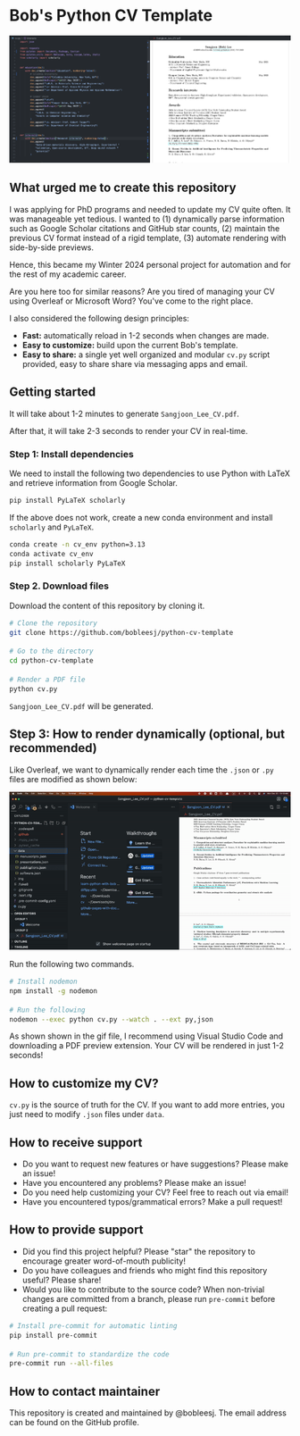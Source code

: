 # Bob's Python CV Template

![Rendered PDF and Python code side by side](img/cv-code-side-by-side.png)

## What urged me to create this repository

I was applying for PhD programs and needed to update my CV quite often. It was manageable yet tedious. I wanted to (1) dynamically parse information such as Google Scholar citations and GitHub star counts, (2) maintain the previous CV format instead of a rigid template, (3) automate rendering with side-by-side previews.

Hence, this became my Winter 2024 personal project for automation and for the rest of my academic career.

Are you here too for similar reasons? Are you tired of managing your CV using Overleaf or Microsoft Word? You've come to the right place.

I also considered the following design principles:

- **Fast:** automatically reload in 1-2 seconds when changes are made.
- **Easy to customize:** build upon the current Bob's template.
- **Easy to share:** a single yet well organized and modular `cv.py` script provided, easy to share share via messaging apps and email.

## Getting started

It will take about 1-2 minutes to generate `Sangjoon_Lee_CV.pdf`.

After that, it will take 2-3 seconds to render your CV in real-time.

### Step 1: Install dependencies

We need to install the following two dependencies to use Python with LaTeX and retrieve information from Google Scholar.

```bash
pip install PyLaTeX scholarly
```

If the above does not work, create a new conda environment and install `scholarly` and `PyLaTeX`.

```bash
conda create -n cv_env python=3.13
conda activate cv_env
pip install scholarly PyLaTeX
```

### Step 2. Download files

Download the content of this repository by cloning it.

```bash
# Clone the repository
git clone https://github.com/bobleesj/python-cv-template

# Go to the directory
cd python-cv-template

# Render a PDF file
python cv.py
```

`Sangjoon_Lee_CV.pdf` will be generated.

## Step 3: How to render dynamically (optional, but recommended)

Like Overleaf, we want to dynamically render each time the `.json` or `.py` files are modified as shown below:

![Dynamically render you CV](img/dynamic-render-demo.gif)

Run the following two commands.

```bash
# Install nodemon
npm install -g nodemon

# Run the following
nodemon --exec python cv.py --watch . --ext py,json
```

As shown shown in the gif file, I recommend using Visual Studio Code and downloading a PDF preview extension. Your CV will be rendered in just 1-2 seconds!

## How to customize my CV?

`cv.py` is the source of truth for the CV. If you want to add more entries, you just need to modify `.json` files under `data`.

## How to receive support

- Do you want to request new features or have suggestions? Please make an issue!
- Have you encountered any problems? Please make an issue!
- Do you need help customizing your CV? Feel free to reach out via email!
- Have you encountered typos/grammatical errors? Make a pull request!

## How to provide support

- Did you find this project helpful? Please "star" the repository to encourage greater word-of-mouth publicity!
- Do you have colleagues and friends who might find this repository useful? Please share!
- Would you like to contribute to the source code? When non-trivial changes are committed from a branch, please run `pre-commit` before creating a pull request:

```bash
# Install pre-commit for automatic linting
pip install pre-commit

# Run pre-commit to standardize the code
pre-commit run --all-files
```

## How to contact maintainer

This repository is created and maintained by @bobleesj. The email address can be found on the GitHub profile.

